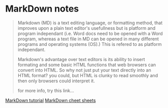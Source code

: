 # MarkDown notes
>
> Markdown (MD) is a text editing language, or formatting method, that improves upon a plain text editor's usefullness but is platform and program independant (i.e. Word docs need to be opened with a Word program, whereas a text file in MD can be opened in many different programs and operating systems (OS).) This is refered to as platform independant.
>
> Markdown's advantage over text editors is its ability to insert formating and some basic HTML functions that web browsers can convert into HTML. So why not just put your text directly into an HTML format? you could, but HTML is clunky to read smoothly and then only browsers could interpret it.
>
> for more info, try this link...
>
[MarkDown tutorial](https://help.github.com/en/articles/basic-writing-and-formatting-syntax)
[MarkDown cheet sheets](https://www.markdownguide.org/cheat-sheet/)
